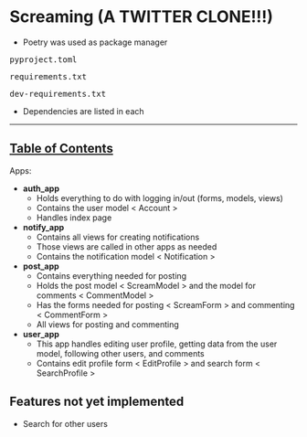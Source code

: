 # Screaming (A TWITTER CLONE!!!)

- Poetry was used as package manager
<pre>pyproject.toml</pre>
<pre>requirements.txt</pre>
<pre>dev-requirements.txt</pre>

- Dependencies are listed in each
<hr>

## <u>Table of Contents</u>
<p style="font-size: 14px">Apps:</p>


- <b>auth_app</b>
  * Holds everything to do with logging in/out (forms, models, views)
  * Contains the user model < Account >
  * Handles index page
- <b>notify_app</b>
  * Contains all views for creating notifications
  * Those views are called in other apps as needed
  * Contains the notification model < Notification >
- <b>post_app</b>
  * Contains everything needed for posting
  * Holds the post model < ScreamModel > and the model for comments < CommentModel >
  * Has the forms needed for posting < ScreamForm > and commenting < CommentForm >
  * All views for posting and commenting
- <b>user_app</b>
  * This app handles editing user profile, getting data from the user model, following other users, and comments
  * Contains edit profile form < EditProfile > and search form < SearchProfile >

## Features not yet implemented
 - Search for other users


